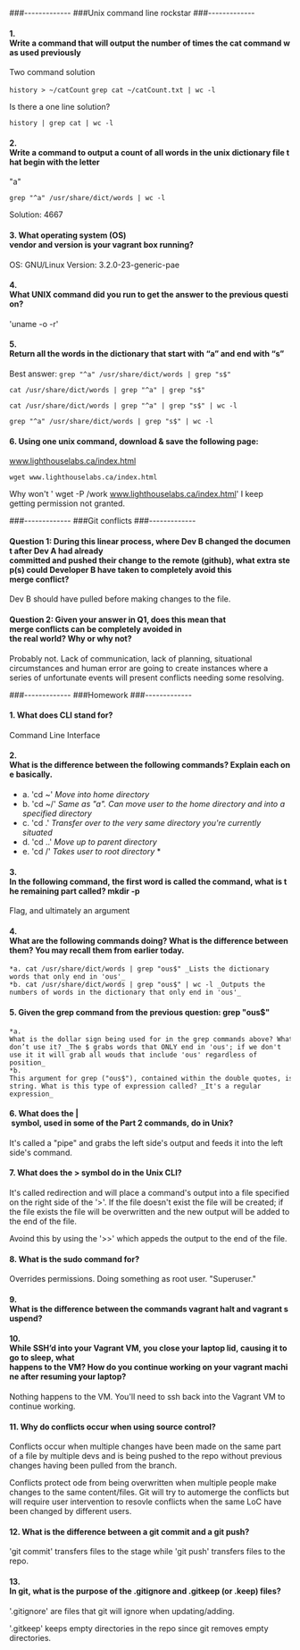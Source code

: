 ###-------------
###Unix command line rockstar
###-------------
#### 1. Write a command that will output the number of times the cat command was used previously

Two command solution

`history > ~/catCount`
`grep cat ~/catCount.txt | wc -l`

Is there a one line solution?

`history | grep cat | wc -l`

#### 2. Write a command to output a count of all words in the unix dictionary file that begin with the letter
"a"

`grep "^a" /usr/share/dict/words | wc -l`

Solution: 4667

#### 3. What operating system (OS) vendor and version is your vagrant box running?

OS: GNU/Linux 
Version: 3.2.0-23-generic-pae 

#### 4. What UNIX command did you run to get the answer to the previous question?

'uname -o -r'

#### 5. Return all the words in the dictionary that start with “a” and end with “s”

Best answer: `grep "^a" /usr/share/dict/words | grep "s$"`

`cat /usr/share/dict/words | grep "^a" | grep "s$"`

`cat /usr/share/dict/words | grep "^a" | grep "s$" | wc -l`

`grep "^a" /usr/share/dict/words | grep "s$" | wc -l`

#### 6. Using one unix command, download & save the following page:
www.lighthouselabs.ca/index.html

`wget www.lighthouselabs.ca/index.html`

Why won't ' wget -P /work www.lighthouselabs.ca/index.html' I keep getting permission not granted.

###-------------
###Git conflicts
###-------------

#### Question 1: During this linear process, where Dev B changed the document after Dev A had already committed and pushed their change to the remote (github), what extra step(s) could Developer B have taken to completely avoid this merge conflict?

Dev B should have pulled before making changes to the file.


#### Question 2: Given your answer in Q1, does this mean that merge conflicts can be completely avoided in the real world? Why or why not?

Probably not. Lack of communication, lack of planning, situational circumstances and human error are going to create instances where a series of unfortunate events will present conflicts needing some resolving.

###-------------
###Homework
###-------------

#### 1. What does CLI stand for?

Command Line Interface

#### 2. What is the difference between the following commands? Explain each one basically.
*  a. 'cd ~' _Move into home directory_
*  b. 'cd ~/' _Same as "a". Can move user to the home directory and into a specified directory_
*  c. 'cd .' _Transfer over to the very same directory you're currently situated_
*  d. 'cd ..' _Move up to parent directory_
*  e. 'cd /' _Takes user to root directory_ *

#### 3. In the following command, the first word is called the command, what is the remaining part called? mkdir -­p

Flag, and ultimately an argument

#### 4. What are the following commands doing? What is the difference between them? You may recall them from earlier today.
	*a. cat /usr/share/dict/words | grep "ous$" _Lists the dictionary words that only end in 'ous'_
	*b. cat /usr/share/dict/words | grep "ous$" | wc ­-l _Outputs the numbers of words in the dictionary that only end in 'ous'_

#### 5. Given the grep command from the previous question: grep "ous$"
	*a. What is the dollar sign being used for in the grep commands above? What happens if we don’t use it? _The $ grabs words that ONLY end in 'ous'; if we don't use it it will grab all wouds that include 'ous' regardless of position_
	*b. This argument for grep ("ous$"), contained within the double quotes, is more than just a string. What is this type of expression called? _It's a regular expression_

#### 6. What does the | symbol, used in some of the Part 2 commands, do in Unix?

It's called a "pipe" and grabs the left side's output and feeds it into the left side's command.

#### 7. What does the > symbol do in the Unix CLI?

It's called redirection and will place a command's output into a file specified on the right side of the '>'. If the file doesn't exist the file will be created; if the file exists the file will be overwritten and the new output will be added to the end of the file.

Avoind this by using the '>>' which appeds the output to the end of the file.

#### 8. What is the sudo command for?

Overrides permissions. Doing something as root user. "Superuser."

#### 9. What is the difference between the commands vagrant halt and vagrant suspend?

#### 10. While SSH’d into your Vagrant VM, you close your laptop lid, causing it to go to sleep, what happens to the VM? How do you continue working on your vagrant machine after resuming your laptop?

Nothing happens to the VM. You'll need to ssh back into the Vagrant VM to continue working.

#### 11. Why do conflicts occur when using source control?

Conflicts occur when multiple changes have been made on the same part of a file by multiple devs and is being pushed to the repo without previous changes having been pulled from the branch.

Conflicts protect ode from being overwritten when multiple people make changes to the same content/files. Git will try to automerge the conflicts but will require user intervention to resovle conflicts when the same LoC have been changed by different users.

#### 12. What is the difference between a git commit and a git push?

'git commit' transfers files to the stage while 'git push' transfers files to the repo.

#### 13. In git, what is the purpose of the .gitignore and .gitkeep (or .keep) files?

'.gitignore' are files that git will ignore when updating/adding.

'.gitkeep' keeps empty directories in the repo since git removes empty directories.


